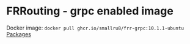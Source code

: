 # FRRouting - grpc enabled image
Docker image: ```docker pull ghcr.io/smallru8/frr-grpc:10.1.1-ubuntu```  
[Packages](https://github.com/smallru8/frr-grpc/pkgs/container/frr-grpc)
